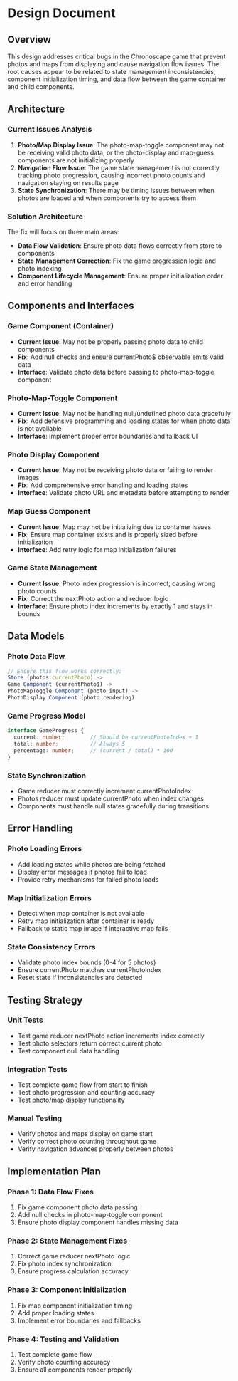 # Design Document

## Overview

This design addresses critical bugs in the Chronoscape game that prevent photos and maps from displaying and cause navigation flow issues. The root causes appear to be related to state management inconsistencies, component initialization timing, and data flow between the game container and child components.

## Architecture

### Current Issues Analysis

1. **Photo/Map Display Issue**: The photo-map-toggle component may not be receiving valid photo data, or the photo-display and map-guess components are not initializing properly
2. **Navigation Flow Issue**: The game state management is not correctly tracking photo progression, causing incorrect photo counts and navigation staying on results page
3. **State Synchronization**: There may be timing issues between when photos are loaded and when components try to access them

### Solution Architecture

The fix will focus on three main areas:
- **Data Flow Validation**: Ensure photo data flows correctly from store to components
- **State Management Correction**: Fix the game progression logic and photo indexing
- **Component Lifecycle Management**: Ensure proper initialization order and error handling

## Components and Interfaces

### Game Component (Container)
- **Current Issue**: May not be properly passing photo data to child components
- **Fix**: Add null checks and ensure currentPhoto$ observable emits valid data
- **Interface**: Validate photo data before passing to photo-map-toggle component

### Photo-Map-Toggle Component
- **Current Issue**: May not be handling null/undefined photo data gracefully
- **Fix**: Add defensive programming and loading states for when photo data is not available
- **Interface**: Implement proper error boundaries and fallback UI

### Photo Display Component
- **Current Issue**: May not be receiving photo data or failing to render images
- **Fix**: Add comprehensive error handling and loading states
- **Interface**: Validate photo URL and metadata before attempting to render

### Map Guess Component
- **Current Issue**: Map may not be initializing due to container issues
- **Fix**: Ensure map container exists and is properly sized before initialization
- **Interface**: Add retry logic for map initialization failures

### Game State Management
- **Current Issue**: Photo index progression is incorrect, causing wrong photo counts
- **Fix**: Correct the nextPhoto action and reducer logic
- **Interface**: Ensure photo index increments by exactly 1 and stays in bounds

## Data Models

### Photo Data Flow
```typescript
// Ensure this flow works correctly:
Store (photos.currentPhoto) -> 
Game Component (currentPhoto$) -> 
PhotoMapToggle Component (photo input) -> 
PhotoDisplay Component (photo rendering)
```

### Game Progress Model
```typescript
interface GameProgress {
  current: number;        // Should be currentPhotoIndex + 1
  total: number;          // Always 5
  percentage: number;     // (current / total) * 100
}
```

### State Synchronization
- Game reducer must correctly increment currentPhotoIndex
- Photos reducer must update currentPhoto when index changes
- Components must handle null states gracefully during transitions

## Error Handling

### Photo Loading Errors
- Add loading states while photos are being fetched
- Display error messages if photos fail to load
- Provide retry mechanisms for failed photo loads

### Map Initialization Errors
- Detect when map container is not available
- Retry map initialization after container is ready
- Fallback to static map image if interactive map fails

### State Consistency Errors
- Validate photo index bounds (0-4 for 5 photos)
- Ensure currentPhoto matches currentPhotoIndex
- Reset state if inconsistencies are detected

## Testing Strategy

### Unit Tests
- Test game reducer nextPhoto action increments index correctly
- Test photo selectors return correct current photo
- Test component null data handling

### Integration Tests
- Test complete game flow from start to finish
- Test photo progression and counting accuracy
- Test photo/map display functionality

### Manual Testing
- Verify photos and maps display on game start
- Verify correct photo counting throughout game
- Verify navigation advances properly between photos

## Implementation Plan

### Phase 1: Data Flow Fixes
1. Fix game component photo data passing
2. Add null checks in photo-map-toggle component
3. Ensure photo display component handles missing data

### Phase 2: State Management Fixes
1. Correct game reducer nextPhoto logic
2. Fix photo index synchronization
3. Ensure progress calculation accuracy

### Phase 3: Component Initialization
1. Fix map component initialization timing
2. Add proper loading states
3. Implement error boundaries and fallbacks

### Phase 4: Testing and Validation
1. Test complete game flow
2. Verify photo counting accuracy
3. Ensure all components render properly
